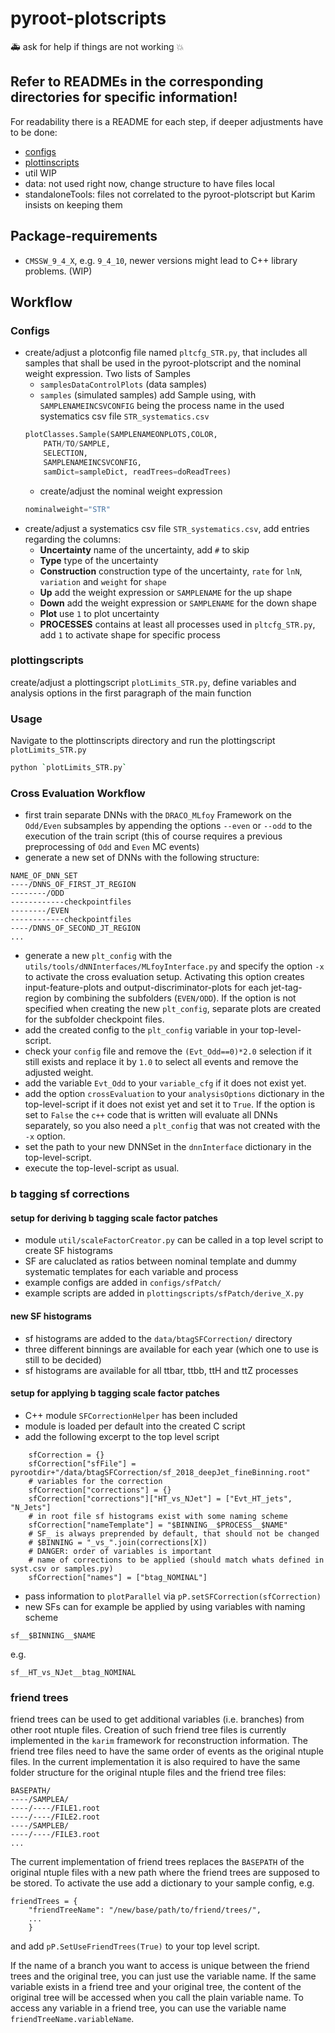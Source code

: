 # pyroot-plotscripts
:ambulance: ask for help if things are not working :boom:

## Refer to READMEs in the corresponding directories for specific information!
For readability there is a README for each step, if deeper adjustments have to be done:
- [configs](https://github.com/kit-cn-cms/pyroot-plotscripts/tree/ttHLegacyAnalysis/configs/README.md)
- [plottinscripts](https://github.com/kit-cn-cms/pyroot-plotscripts/tree/ttHLegacyAnalysis/plottingscripts/README.md)
- util WIP
- data: not used right now, change structure to have files local
- standaloneTools: files not correlated to the pyroot-plotscript but Karim insists on keeping them

## Package-requirements
- `CMSSW_9_4_X`, e.g. `9_4_10`, newer versions might lead to C++ library problems. (WIP)

## Workflow
### Configs
- create/adjust a plotconfig file named `pltcfg_STR.py`, that includes all samples that shall be used in the pyroot-plotscript and the nominal weight expression. Two lists of Samples 
	- `samplesDataControlPlots` (data samples)
	- `samples` (simulated samples)
	add Sample using, with `SAMPLENAMEINCSVCONFIG` being the process name in the used systematics csv file `STR_systematics.csv`
  	```python
	plotClasses.Sample(SAMPLENAMEONPLOTS,COLOR,
        PATH/TO/SAMPLE,
        SELECTION,
        SAMPLENAMEINCSVCONFIG,
        samDict=sampleDict, readTrees=doReadTrees)
	```
	- create/adjust the nominal weight expression 
	```python
	nominalweight="STR"
	```
- create/adjust a systematics csv file `STR_systematics.csv`, add entries regarding the columns:
	- **Uncertainty** name of the uncertainty, add `#` to skip
	- **Type** type of the uncertainty 
	- **Construction** construction type of the uncertainty, `rate` for `lnN`, `variation` and `weight` for `shape`
	- **Up** add the weight expression or `SAMPLENAME` for the up shape
	- **Down** add the weight expression or `SAMPLENAME` for the down shape
	- **Plot** use `1` to plot uncertainty
	- **PROCESSES** contains at least all processes used in `pltcfg_STR.py`, add `1` to activate shape for specific process

### plottingscripts
create/adjust a plottingscript `plotLimits_STR.py`, define variables and analysis options in the first paragraph of the main function
### Usage
Navigate to the plottinscripts directory and run the plottingscript `plotLimits_STR.py`
```bash
python `plotLimits_STR.py`
```

### Cross Evaluation Workflow

- first train separate DNNs with the `DRACO_MLfoy` Framework on the `Odd/Even` subsamples by appending the options `--even` or `--odd` to the execution of the train script (this of course requires a previous preprocessing of `Odd` and `Even` MC events)
- generate a new set of DNNs with the following structure:
```
NAME_OF_DNN_SET
----/DNNS_OF_FIRST_JT_REGION
--------/ODD
------------checkpointfiles
--------/EVEN
------------checkpointfiles
----/DNNS_OF_SECOND_JT_REGION
...
```
- generate a new `plt_config` with the `utils/tools/dNNInterfaces/MLfoyInterface.py` and specify the option `-x` to activate the cross evaluation setup.
Activating this option creates input-feature-plots and output-discriminator-plots for each jet-tag-region by combining the subfolders (`EVEN/ODD`). If the option is not specified when creating the new `plt_config`, separate plots are created for the subfolder checkpoint files.
- add the created config to the `plt_config` variable in your top-level-script.
- check your `config` file and remove the `(Evt_Odd==0)*2.0` selection if it still exists and replace it by `1.0` to select all events and remove the adjusted weight.
- add the variable `Evt_Odd` to your `variable_cfg` if it does not exist yet.
- add the option `crossEvaluation` to your `analysisOptions` dictionary in the top-level-script if it does not exist yet and set it to `True`.
If the option is set to `False` the `c++` code that is written will evaluate all DNNs separately, so you also need a `plt_config` that was not created with the `-x` option.
- set the path to your new DNNSet in the `dnnInterface` dictionary in the top-level-script.
- execute the top-level-script as usual.



### b tagging sf corrections
#### setup for deriving b tagging scale factor patches
- module `util/scaleFactorCreator.py` can be called in a top level script to create SF histograms
- SF are caluclated as ratios between nominal template and dummy systematic templates for each variable and process
- example configs are added in `configs/sfPatch/`
- example scripts are added in `plottingscripts/sfPatch/derive_X.py`

#### new SF histograms
- sf histograms are added to the `data/btagSFCorrection/` directory
- three different binnings are available for each year (which one to use is still to be decided)
- sf histograms are available for all ttbar, ttbb, ttH and ttZ processes

#### setup for applying b tagging scale factor patches
- C++ module `SFCorrectionHelper` has been included
- module is loaded per default into the created C script
- add the following excerpt to the top level script
```
    sfCorrection = {}
    sfCorrection["sfFile"] =  pyrootdir+"/data/btagSFCorrection/sf_2018_deepJet_fineBinning.root"
    # variables for the correction
    sfCorrection["corrections"] = {}
    sfCorrection["corrections"]["HT_vs_NJet"] = ["Evt_HT_jets", "N_Jets"]
    # in root file sf histograms exist with some naming scheme
    sfCorrection["nameTemplate"] = "$BINNING__$PROCESS__$NAME"
    # SF_ is always preprended by default, that should not be changed
    # $BINNING = "_vs_".join(corrections[X])
    # DANGER: order of variables is important
    # name of corrections to be applied (should match whats defined in syst.csv or samples.py)
    sfCorrection["names"] = ["btag_NOMINAL"]
```
- pass information to `plotParallel` via `pP.setSFCorrection(sfCorrection)`
- new SFs can for example be applied by using variables with naming scheme
```
sf__$BINNING__$NAME
```
e.g.
```
sf__HT_vs_NJet__btag_NOMINAL
```

### friend trees

friend trees can be used to get additional variables (i.e. branches) from other root ntuple files. 
Creation of such friend tree files is currently implemented in the `karim` framework for reconstruction information. 
The friend tree files need to have the same order of events as the original ntuple files. In the current implementation it is also required to have the same folder structure for the original ntuple files and the friend tree files:
```
BASEPATH/
----/SAMPLEA/
----/----/FILE1.root
----/----/FILE2.root
----/SAMPLEB/
----/----/FILE3.root
...
```
The current implementation of friend trees replaces the `BASEPATH` of the original ntuple files with a new path where the friend trees are supposed to be stored.
To activate the use add a dictionary to your sample config, e.g.
```
friendTrees = {
	"friendTreeName": "/new/base/path/to/friend/trees/",
	...
	}
```
and add `pP.SetUseFriendTrees(True)` to your top level script.


If the name of a branch you want to access is unique between the friend trees and the original tree, you can just use the variable name.
If the same variable exists in a friend tree and your original tree, the content of the original tree will be accessed when you call the plain variable name. 
To access any variable in a friend tree, you can use the variable name `friendTreeName.variableName`.


